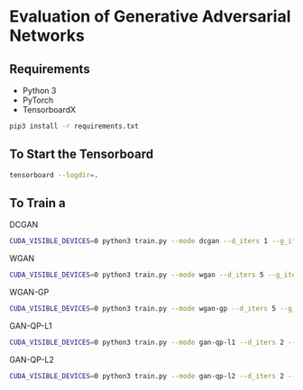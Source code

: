 # Evaluation of Generative Adversarial Networks

## Requirements

* Python 3
* PyTorch
* TensorboardX

```bash
pip3 install -r requirements.txt
```


## To Start the Tensorboard

```bash
tensorboard --logdir=.
```

## To Train a

DCGAN

```bash
CUDA_VISIBLE_DEVICES=0 python3 train.py --mode dcgan --d_iters 1 --g_iters 2
```

WGAN

```bash
CUDA_VISIBLE_DEVICES=0 python3 train.py --mode wgan --d_iters 5 --g_iters 1
```

WGAN-GP

```bash
CUDA_VISIBLE_DEVICES=0 python3 train.py --mode wgan-gp --d_iters 5 --g_iters 1
```

GAN-QP-L1

```bash
CUDA_VISIBLE_DEVICES=0 python3 train.py --mode gan-qp-l1 --d_iters 2 --g_iters 1
```

GAN-QP-L2

```bash
CUDA_VISIBLE_DEVICES=0 python3 train.py --mode gan-qp-l2 --d_iters 2 --g_iters 1
```
